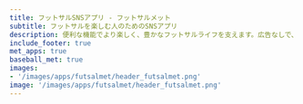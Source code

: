 ```yaml
---
title: フットサルSNSアプリ - フットサルメット
subtitle: フットサルを楽しむ人のためのSNSアプリ
description: 便利な機能でより楽しく、豊かなフットサルライフを支えます。広告なしで、純粋にフットサルを通して、仲間を増やして、楽しく蹴れる日常を。
include_footer: true
met_apps: true
baseball_met: true
images:
- '/images/apps/futsalmet/header_futsalmet.png'
image: '/images/apps/futsalmet/header_futsalmet.png'
---
```

